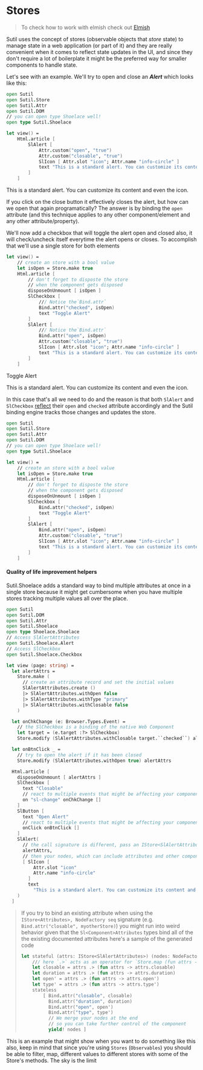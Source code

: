 [Elmish]: #/shoelace/docs/elmish
# Stores

> To check how to work with elmish check out [Elmish]

Sutil uses the concept of stores (observable objects that *store* state) to manage state in a web application (or part of it) and they are really convenient when it comes to reflect state updates in the UI, and since they don't require a lot of boilerplate it might be the preferred way for smaller components to handle state.

Let's see with an example. We'll try to open and close an ***Alert*** which looks like this:
```fsharp
open Sutil
open Sutil.Store
open Sutil.Attr
open Sutil.DOM
// you can open type Shoelace well!
open type Sutil.Shoelace

let view() = 
    Html.article [
        SlAlert [
            Attr.custom("open", "true")
            Attr.custom("closable", "true")
            SlIcon [ Attr.slot "icon"; Attr.name "info-circle" ]
            text "This is a standard alert. You can customize its content and even the icon."
        ]
    ]
```
<sl-alert open closable> <sl-icon slot="icon" name="info-circle"></sl-icon> This is a standard alert. You can customize its content and even the icon.</sl-alert>

If you click on the close button it effectively closes the alert, but how can we open that again programatically?
The answer is by binding the `open` attribute (and this technique applies to any other component/element and any other attribute/property).

We'll now add a checkbox that will toggle the alert open and closed also, it will check/uncheck itself everytime the alert opens or closes.
To accomplish that we'll use a single store for both elements

```fsharp
let view() =
    // create an store with a bool value
    let isOpen = Store.make true
    Html.article [
        // don't forget to disposte the store
        // when the component gets disposed
        disposeOnUnmount [ isOpen ]
        SlCheckbox [
            /// Notice the`Bind.attr`
            Bind.attr("checked", isOpen)
            text "Toggle Alert"
        ]
        SlAlert [
            /// Notice the`Bind.attr`
            Bind.attr("open", isOpen)
            Attr.custom("closable", "true")
            SlIcon [ Attr.slot "icon"; Attr.name "info-circle" ]
            text "This is a standard alert. You can customize its content and even the icon."
        ]
    ]
```
<sl-checkbox id="alert-toggler" checked>Toggle Alert</sl-checkbox>

<sl-alert id="openme" open closable> <sl-icon slot="icon" name="info-circle"></sl-icon> This is a standard alert. You can customize its content and even the icon. </sl-alert>


In this case that's all we need to do and the reason is that both `SlAlert` and `SlCheckbox` [reflect](https://lit.dev/docs/components/properties/#reflected-attributes) their `open` and `checked` attribute accordingly and the Sutil binding engine tracks those changes and updates the store.


```fsharp
open Sutil
open Sutil.Store
open Sutil.Attr
open Sutil.DOM
// you can open type Shoelace well!
open type Sutil.Shoelace

let view() =
    // create an store with a bool value
    let isOpen = Store.make true
    Html.article [
        // don't forget to disposte the store
        // when the component gets disposed
        disposeOnUnmount [ isOpen ]
        SlCheckbox [
            Bind.attr("checked", isOpen)
            text "Toggle Alert"
        ]
        SlAlert [
            Bind.attr("open", isOpen)
            Attr.custom("closable", "true")
            SlIcon [ Attr.slot "icon"; Attr.name "info-circle" ]
            text "This is a standard alert. You can customize its content and even the icon."
        ]
    ]
```


#### Quality of life improvement helpers

Sutil.Shoelace adds a standard way to bind multiple attributes at once in a single store because it might get cumbersome when you have multiple stores tracking multiple values all over the place.


```fsharp
open Sutil
open Sutil.DOM
open Sutil.Attr
open Sutil.Shoelace
open type Shoelace.Shoelace
// Access SlAlertAttributes
open Sutil.Shoelace.Alert
// Access SlCheckbox
open Sutil.Shoelace.Checkbox

let view (page: string) =
  let alertAttrs =
    Store.make (
      // create an attribute record and set the initial values
      SlAlertAttributes.create ()
      |> SlAlertAttributes.withOpen false
      |> SlAlertAttributes.withType "primary"
      |> SlAlertAttributes.withClosable false
    )

  let onChkChange (e: Browser.Types.Event) =
    // the SlCheckbox is a binding of the native Web Component
    let target = (e.target :?> SlCheckbox)
    Store.modify (SlAlertAttributes.withClosable target.``checked``) alertAttrs

  let onBtnClick _ =
    // try to open the alert if it has been closed
    Store.modify (SlAlertAttributes.withOpen true) alertAttrs

  Html.article [
    disposeOnUnmount [ alertAttrs ]
    SlCheckbox [
      text "Closable"
      // react to multiple events that might be affecting your components
      on "sl-change" onChkChange []
    ]
    SlButton [
      text "Open Alert"
      // react to multiple events that might be affecting your components
      onClick onBtnClick []
    ]
    SlAlert(
      // the call signature is different, pass an IStore<SlAlertAttributes>
      alertAttrs,
      // then your nodes, which can include attributes and other components/html elements
      [ SlIcon [
          Attr.slot "icon"
          Attr.name "info-circle"
        ]
        text
          "This is a standard alert. You can customize its content and even the icon." ]
    )
  ]
```
> If you try to bind an existing attribute when using the `IStore<Attributes>, NodeFactory seq` signature (e.g. `Bind.attr("closable", myotherStore)`) you might run into weird behavior given that the `Sl<Component>Attributes` types bind all of the the existing documented attributes here's a sample of the generated code
>
> ```fsharp
> let stateful (attrs: IStore<SlAlertAttributes>) (nodes: NodeFactory seq) =
>     /// here `.>` acts as an operator for `Store.map (fun attrs -> attr.prop) attrs`
>     let closable = attrs .> (fun attrs -> attrs.closable)
>     let duration = attrs .> (fun attrs -> attrs.duration)
>     let open' = attrs .> (fun attrs -> attrs.open')
>     let type' = attrs .> (fun attrs -> attrs.type')
>     stateless
>         [ Bind.attr("closable", closable)
>           Bind.attr("duration", duration)
>           Bind.attr("open", open')
>           Bind.attr("type", type')
>           // We merge your nodes at the end
>           // so you can take further control of the component
>           yield! nodes ]
> ```

This is an example that might show when you want to do something like this also, keep in mind that since you're using `Stores` (`Observables`) you should be able to filter, map, different values to different stores with some of the Store's methods. The sky is the limit


<script type="text/javascript">
    var chbox = document.querySelector("#alert-toggler")
    var slalert = document.querySelector("#openme")
    chbox.addEventListener("sl-change", e => slalert.open = e.target.checked)
    slalert.addEventListener("sl-hide", e => chbox.checked = false)
</script>